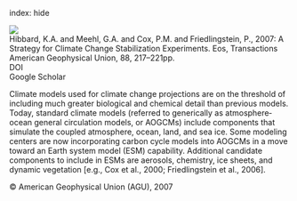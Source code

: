 index: hide

<div class="Citation">
    <div class="Citation-thumb CitationThumb-linked"  data-href="https://doi.org/10.1029/2007eo200002">
      <img src="https://static.claimspace.cloud/climate-study-static/refs/thumbs/9/Hibbard_et_al_2007-thumb.png" />
    </div>

  <div class="Citation-body">
    <div class="Citation-text">Hibbard, K.A. and Meehl, G.A. and Cox, P.M. and Friedlingstein, P., 2007: A Strategy for Climate Change Stabilization Experiments. <span class="Article-journal">Eos, Transactions American Geophysical Union, </span><span class="Article-volume">88, </span>217–221pp.</div>
    <div class="Citation-links">
      <div class="CitationLink" data-href="https://doi.org/10.1029/2007eo200002">
        <div class="CitationLink-icon CitationLink-Doi"></div>
        <div class="CitationLink-text">DOI</div>
      </div>
      <div class="CitationLink" data-href="https://scholar.google.com/scholar?q=10.1029/2007eo200002">
        <div class="CitationLink-icon CitationLink-Scholar"></div>
        <div class="CitationLink-text">Google Scholar</div>
      </div>
    </div>
  </div>
</div>

Climate models used for climate change projections are on the threshold of including much greater biological and chemical detail than previous models. Today, standard climate models (referred to generically as atmosphere‐ocean general circulation models, or AOGCMs) include components that simulate the coupled atmosphere, ocean, land, and sea ice. Some modeling centers are now incorporating carbon cycle models into AOGCMs in a move toward an Earth system model (ESM) capability. Additional candidate components to include in ESMs are aerosols, chemistry, ice sheets, and dynamic vegetation [e.g., Cox et al., 2000; Friedlingstein et al., 2006].

<div class="Citation-copy">
&copy; American Geophysical Union (AGU), 2007
</div>